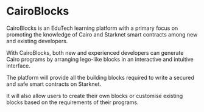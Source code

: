 # CairoBlocks

CairoBlocks is an EduTech learning platform with a primary focus on promoting the knowledge of Cairo and Starknet smart contracts among new and existing developers. 

With CairoBlocks, both new and experienced developers can generate Cairo programs by arranging lego-like blocks in an interactive and intuitive interface.

The platform will provide all the building blocks required to write a secured and safe smart contracts on Starknet.

It will also allow users to create their own blocks or customise existing blocks based on the requirements of their programs.